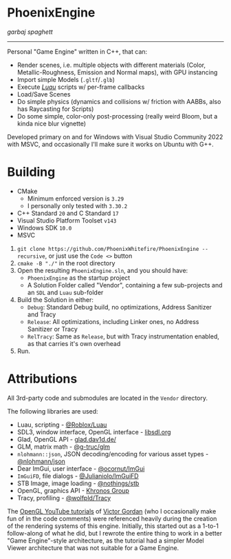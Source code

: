 # PhoenixEngine
*garbaj spaghett*

<hr>

Personal "Game Engine" written in C++, that can:
* Render scenes, i.e. multiple objects with different materials (Color, Metallic-Roughness, Emission and Normal maps), with GPU instancing
* Import simple Models (`.gltf`/`.glb`)
* Execute [*Luau*](https://github.com/luau-lang/luau/) scripts w/ per-frame callbacks
* Load/Save Scenes
* Do simple physics (dynamics and collisions w/ friction with AABBs, also has Raycasting for Scripts)
* Do some simple, color-only post-processing (really weird Bloom, but a kinda nice blur vignette)

Developed primary on and for Windows with Visual Studio Community 2022 with MSVC, and occasionally I'll make sure it works on Ubuntu with G++.

# Building

* CMake
	* Minimum enforced version is `3.29`
	* I personally only tested with `3.30.2`
* C++ Standard `20` and C Standard `17`
* Visual Studio Platform Toolset `v143`
* Windows SDK `10.0`
* MSVC

1. `git clone https://github.com/PhoenixWhitefire/PhoenixEngine --recursive`, or just use the `Code <>` button
2. `cmake -B "./"` in the root directory
3. Open the resulting `PhoenixEngine.sln`, and you should have:
	* `PhoenixEngine` as the startup project
	* A Solution Folder called "Vendor", containing a few sub-projects and an `SDL` and `Luau` sub-folder
4. Build the Solution in either:
	* `Debug`: Standard Debug build, no optimizations, Address Sanitizer and Tracy
	* `Release`: All optimizations, including Linker ones, no Address Sanitizer or Tracy
	* `RelTracy`: Same as `Release`, but with Tracy instrumentation enabled, as that carries it's own overhead
6. Run.

# Attributions

All 3rd-party code and submodules are located in the `Vendor` directory.

The following libraries are used:

* Luau, scripting - [@Roblox/Luau](https://github.com/Roblox/Luau/)
* SDL3, window interface, OpenGL interface - [libsdl.org](https://libsdl.org/)
* Glad, OpenGL API - [glad.dav1d.de/](https://glad.dav1d.de/)
* GLM, matrix math - [@g-truc/glm](https://github.com/g-truc/glm/)
* `nlohmann::json`, JSON decoding/encoding for various asset types - [@nlohmann/json](https://github.com/nlohmann/json/)
* Dear ImGui, user interface - [@ocornut/ImGui](https://github.com/ocornut/imgui/)
* `ImGuiFD`, file dialogs - [@Julianiolo/ImGuiFD](https://github.com/Julianiolo/ImGuiFD)
* STB Image, image loading - [@nothings/stb](https://github.com/nothings/stb)
* OpenGL, graphics API - [Khronos Group](https://khronos.org/)
* Tracy, profiling - [@wolfpld/Tracy](https://github.com/wolfpld/tracy)

The [OpenGL YouTube tutorials](https://youtube.com/watch?v=XpBGwZNyUh0&list=PLPaoO-vpZnumdcb4tZc4x5Q-v7CkrQ6M-) of [Victor Gordan](https://github.com/VictorGordan/) (who I occasionally make fun of in the code comments) were referenced heavily during the creation of the rendering systems of this engine.
Initially, this started out as a 1-to-1 follow-along of what he did, but I rewrote the entire thing to work in a better "Game Engine"-style architecture, as the tutorial had a simpler Model Viewer architecture that was not suitable for a Game Engine.
